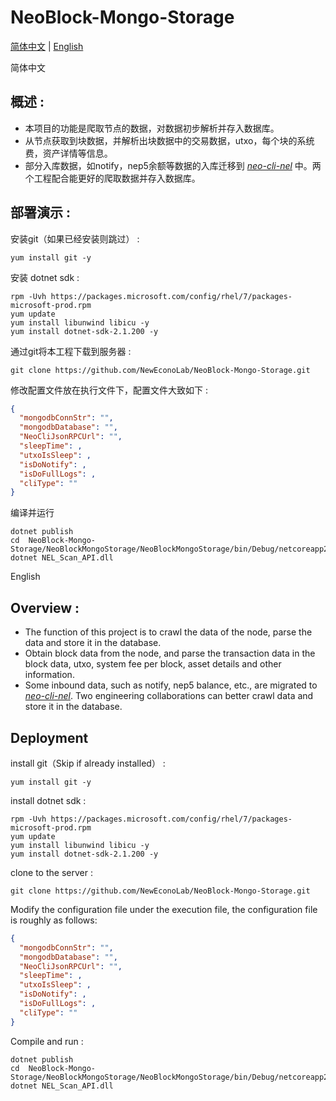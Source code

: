 # NeoBlock-Mongo-Storage
[简体中文](#zh) |    [English](#en) 

<a name="zh">简体中文</a>
## 概述 :
- 本项目的功能是爬取节点的数据，对数据初步解析并存入数据库。
- 从节点获取到块数据，并解析出块数据中的交易数据，utxo，每个块的系统费，资产详情等信息。
- 部分入库数据，如notify，nep5余额等数据的入库迁移到 _[neo-cli-nel](https://github.com/NewEconoLab/neo-cli-nel)_ 中。两个工程配合能更好的爬取数据并存入数据库。


## 部署演示 :

安装git（如果已经安装则跳过） :
```
yum install git -y
```

安装 dotnet sdk :
```
rpm -Uvh https://packages.microsoft.com/config/rhel/7/packages-microsoft-prod.rpm
yum update
yum install libunwind libicu -y
yum install dotnet-sdk-2.1.200 -y
```

通过git将本工程下载到服务器 :
```
git clone https://github.com/NewEconoLab/NeoBlock-Mongo-Storage.git
```

修改配置文件放在执行文件下，配置文件大致如下 :
```json
{
  "mongodbConnStr": "",
  "mongodbDatabase": "",
  "NeoCliJsonRPCUrl": "",
  "sleepTime": ,
  "utxoIsSleep": ,
  "isDoNotify": ,
  "isDoFullLogs": ,
  "cliType": ""
}
```


编译并运行
```
dotnet publish
cd  NeoBlock-Mongo-Storage/NeoBlockMongoStorage/NeoBlockMongoStorage/bin/Debug/netcoreapp2.0
dotnet NEL_Scan_API.dll
```


<a name="en">English</a>
## Overview :
- The function of this project is to crawl the data of the node, parse the data and store it in the database.
- Obtain block data from the node, and parse the transaction data in the block data, utxo, system fee per block, asset details and other information.
- Some inbound data, such as notify, nep5 balance, etc., are migrated to _[neo-cli-nel](https://github.com/NewEconoLab/neo-cli-nel)_. Two engineering collaborations can better crawl data and store it in the database.

## Deployment

install git（Skip if already installed） :
```
yum install git -y
```

install dotnet sdk :
```
rpm -Uvh https://packages.microsoft.com/config/rhel/7/packages-microsoft-prod.rpm
yum update
yum install libunwind libicu -y
yum install dotnet-sdk-2.1.200 -y
```

clone to the server :
```
git clone https://github.com/NewEconoLab/NeoBlock-Mongo-Storage.git
```

Modify the configuration file under the execution file, the configuration file is roughly as follows:
```json
{
  "mongodbConnStr": "",
  "mongodbDatabase": "",
  "NeoCliJsonRPCUrl": "",
  "sleepTime": ,
  "utxoIsSleep": ,
  "isDoNotify": ,
  "isDoFullLogs": ,
  "cliType": ""
}
```

Compile and run :
```
dotnet publish
cd  NeoBlock-Mongo-Storage/NeoBlockMongoStorage/NeoBlockMongoStorage/bin/Debug/netcoreapp2.0
dotnet NEL_Scan_API.dll
```
